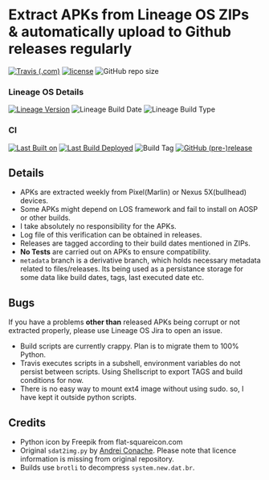 # Extract APKs from Lineage OS ZIPs & automatically upload to Github releases regularly

[![Travis (.com)](https://img.shields.io/travis/com/tprasadtp/lineageos-apk-extractor.svg?style=flat-square)](https://travis-ci.com/tprasadtp/lineageos-apk-extractor)
[![license](https://img.shields.io/github/license/tprasadtp/lineageos-apk-extractor.svg?style=flat-square)](https://github.com/tprasadtp//blob/master/LICENSE)
![GitHub repo size](https://img.shields.io/github/repo-size/tprasadtp/lineageos-apk-extractor.svg?style=flat-square&logo=Python)

### Lineage OS Details

[![Lineage Version](https://img.shields.io/badge/dynamic/json.svg?label=Lineage%20Version&style=flat-square&url=https://raw.githubusercontent.com/tprasadtp/lineageos-apk-extractor/gh-pages/release.json&query=$.lineage.version)](https://github.com/tprasadtp/lineageos-apk-extractor/releases/latest)
![Lineage Build Date](https://img.shields.io/badge/dynamic/json.svg?label=Build%20Date&style=flat-square&url=https://raw.githubusercontent.com/tprasadtp/lineageos-apk-extractor/gh-pages/release.json&query=$.lineage.build)
![Lineage Build Type](https://img.shields.io/badge/dynamic/json.svg?label=Build%20Type&style=flat-square&url=https://raw.githubusercontent.com/tprasadtp/lineageos-apk-extractor/gh-pages/release.json&query=$.lineage.build_type)

### CI

[![Last Built on](https://img.shields.io/badge/dynamic/json.svg?label=Last%20Build%20on&style=flat-square&url=https://raw.githubusercontent.com/tprasadtp/lineageos-apk-extractor/gh-pages/release.json&query=$.ci.build_ts&logo=travis&colorB=blue)](https://github.com/tprasadtp/lineageos-apk-extractor/releases/latest)
[![Last Build Deployed](https://img.shields.io/badge/dynamic/json.svg?label=Last%20Build%20Deployed&style=flat-square&url=https://raw.githubusercontent.com/tprasadtp/lineageos-apk-extractor/gh-pages/release.json&query=$.ci.deployed&logo=travis)](https://github.com/tprasadtp/lineageos-apk-extractor/releases/latest)
![Build Tag](https://img.shields.io/badge/dynamic/json.svg?label=Build%20Tag&style=flat-square&url=https://raw.githubusercontent.com/tprasadtp/lineageos-apk-extractor/gh-pages/release.json&query=release.tag&logo=github)
[![GitHub (pre-)release](https://img.shields.io/github/release/tprasadtp/lineageos-apk-extractor/all.svg?style=flat-square&logo=github&label=Release&colorB=blue)](https://github.com/tprasadtp/lineageos-apk-extractor/releases)

## Details

- APKs are extracted weekly from Pixel(Marlin) or Nexus 5X(bullhead) devices.
- Some APKs might depend on LOS framework and fail to install on AOSP or other builds.
- I take absolutely no responsibility for the APKs.
- Log file of this verification can be obtained in releases.
- Releases are tagged according to their build dates mentioned in ZIPs.
- **No Tests** are carried out on APKs to ensure compatibility.
- `metadata` branch is a derivative branch, which holds necessary metadata related to  files/releases. Its being used as a persistance storage for some data like build  dates, tags, last executed date etc.

## Bugs

If you have a problems **other than** released APKs being corrupt or not extracted properly, please use Lineage OS Jira to open an issue.

- Build scripts are currently crappy. Plan is to migrate them to 100% Python.
- Travis executes scripts in a subshell, environment variables do not persist between scripts. Using Shellscript to export TAGS and build conditions for now.
- There is no easy way to mount ext4 image without using sudo. so, I have kept it outside python scripts.

## Credits

- Python icon by Freepik from flat-squareicon.com
- Original `sdat2img.py` by [Andrei Conache](https://github.com/xpirt/sdat2img). Please note that licence information is missing from original repository.
- Builds use `brotli` to decompress `system.new.dat.br`.
